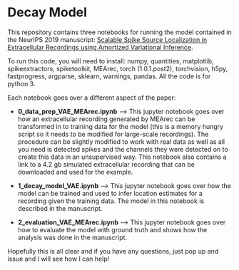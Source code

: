 # Decay Model

This repository contains three notebooks for running the model contained in the NeurIPS 2019 manuscript: [Scalable Spike Source Localization in Extracellular Recordings using Amortized Variational Inference](https://www.biorxiv.org/content/10.1101/656389v1).

To run this code, you will need to install: numpy, quantities, matplotlib, spikeextractors, spiketoolkit, MEArec, torch (1.0.1.post2), torchvision, h5py, fastprogress, argparse, sklearn, warnings, pandas. All the code is for python 3.

Each notebook goes over a different aspect of the paper:


* **0_data_prep_VAE_MEArec.ipynb** --> This jupyter notebook goes over how an extracellular recording generated by MEArec can be transformed in to training data for the model (this is a memory hungry script so it needs to be modified for large-scale recordings). The procedure can be slightly modified to work with real data as well as all you need is detected spikes and the channels they were detected on to create this data in an unsupervised way. This notebook also contains a link to a 4.2 gb simulated extracellular recording that can be downloaded and used for the example.

* **1_decay_model_VAE.ipynb** --> This jupyter notebook goes over how the model can be trained and used to infer location estimates for a recording given the training data. The model in this notebook is described in the manuscript.

* **2_evaluation_VAE_MEArec.ipynb** --> This jupyter notebook goes over how to evaluate the model with ground truth and shows how the analysis was done in the manuscript.

Hopefully this is all clear and if you have any questions, just pop up and issue and I will see how I can help!

